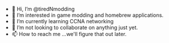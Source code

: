 - 👋 Hi, I’m @tiredNmodding
- 👀 I’m interested in game modding and homebrew applications.
- 🌱 I’m currently learning CCNA networking
- 💞️ I’m not looking to collaborate on anything just yet.
- 📫 How to reach me ...we'll figure that out later.

<!---
tiredNmodding/tiredNmodding is a ✨ special ✨ repository because its `README.md` (this file) appears on your GitHub profile.
You can click the Preview link to take a look at your changes.
--->
